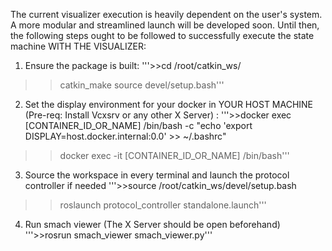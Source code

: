 The current visualizer execution is heavily dependent on the user's system. A more modular and streamlined launch will be developed soon. 
Until then, the following steps ought to be followed to successfully execute the state machine WITH THE VISUALIZER:
1. Ensure the package is built:
'''>>cd /root/catkin_ws/
>>catkin_make
>>source devel/setup.bash'''

2. Set the display environment for your docker in YOUR HOST MACHINE (Pre-req: Install Vcxsrv or any other X Server) : 
'''>>docker exec [CONTAINER_ID_OR_NAME] /bin/bash -c "echo 'export DISPLAY=host.docker.internal:0.0' >> ~/.bashrc"
>>docker exec -it [CONTAINER_ID_OR_NAME] /bin/bash'''

3. Source the workspace in every terminal and launch the protocol controller if needed
'''>>source /root/catkin_ws/devel/setup.bash
>>roslaunch protocol_controller standalone.launch'''

4. Run smach viewer (The X Server should be open beforehand)
'''>>rosrun smach_viewer smach_viewer.py'''
